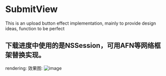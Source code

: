 # SubmitView
This is an upload button effect implementation, mainly to provide design ideas, function to be perfect
## 下载进度中使用的是NSSession，可用AFN等网络框架替换实现。


rendering: 效果图:
 ![image](https://github.com/DMDavid/SubmitView/blob/master/SubmitView/rendering.gif)

